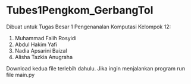 # Tubes1Pengkom_GerbangTol

Dibuat untuk Tugas Besar 1 Pengenanalan Komputasi
Kelompok 12:
1. Muhammad Falih Rosyidi
2. Abdul Hakim Yafi
3. Nadia Apsarini Baizal
4. Alisha Tazkia Anugraha

Download kedua file terlebih dahulu. 
Jika ingin menjalankan program run file main.py
